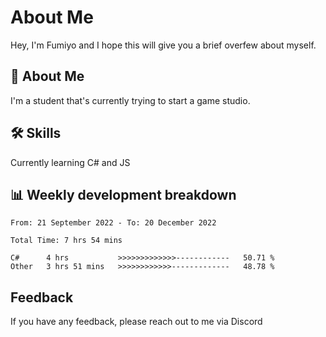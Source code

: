 
# About Me

Hey, I'm Fumiyo and I hope this will give you a brief overfew about myself.


## 🚀 About Me
I'm a student that's currently trying to start a game studio.


## 🛠 Skills

Currently learning C# and JS


## 📊 Weekly development breakdown
<!--START_SECTION:waka-->

```text
From: 21 September 2022 - To: 20 December 2022

Total Time: 7 hrs 54 mins

C#      4 hrs           >>>>>>>>>>>>>------------   50.71 %
Other   3 hrs 51 mins   >>>>>>>>>>>>-------------   48.78 %
```

<!--END_SECTION:waka-->


## Feedback

If you have any feedback, please reach out to me via Discord
